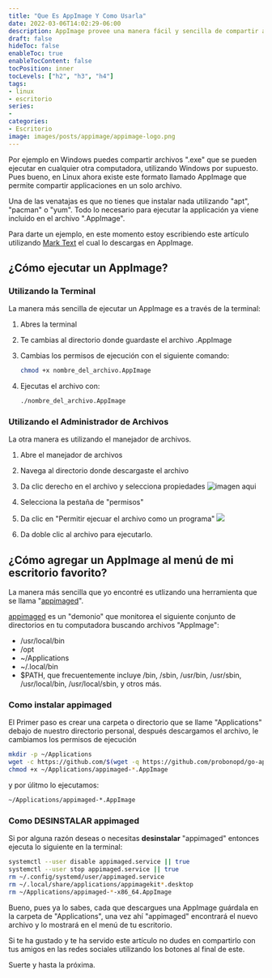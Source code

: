 ```yaml
---
title: "Que Es AppImage Y Como Usarla"
date: 2022-03-06T14:02:29-06:00
description: AppImage provee una manera fácil y sencilla de compartir archivos "binarios" en Linux.
draft: false
hideToc: false
enableToc: true
enableTocContent: false
tocPosition: inner
tocLevels: ["h2", "h3", "h4"]
tags:
- linux
- escritorio
series:
-
categories:
- Escritorio
image: images/posts/appimage/appimage-logo.png
---
```


Por ejemplo en Windows puedes compartir archivos ".exe" que se pueden ejecutar en cualquier otra computadora, utilizando Windows por supuesto. Pues bueno, en Linux ahora existe este formato llamado AppImage que permite compartir applicaciones en un solo archivo.

Una de las venatajas es que no tienes que instalar nada utilizando "apt", "pacman" o "yum". Todo lo necesario para ejecutar la applicación ya viene incluido en el archivo ".AppImage".

Para darte un ejemplo, en este momento estoy escribiendo este artículo utilizando [Mark Text](https://marktext.app/) el cual lo descargas en AppImage.

## ¿Cómo ejecutar un AppImage?

### Utilizando la Terminal

La manera más sencilla de ejecutar un AppImage es a través de la terminal:

1. Abres la terminal

2. Te cambias al directorio donde guardaste el archivo .AppImage

3. Cambias los permisos de ejecución con el siguiente comando:
   
   ```bash
   chmod +x nombre_del_archivo.AppImage
   ```

4. Ejecutas el archivo con:
   
   ```bash
   ./nombre_del_archivo.AppImage
   ```

### Utilizando el Administrador de Archivos

La otra manera es utilizando el manejador de archivos.

1. Abre el manejador de archivos

2. Navega al directorio donde descargaste el archivo

3. Da clic derecho en el archivo y selecciona propiedades
   ![imagen aqui](/images/posts/appimage/appimage-cambiar-propiedades.png)

4. Selecciona la pestaña de "permisos"

5. Da clic en "Permitir ejecuar el archivo como un programa"
   ![](/images/posts/appimage/appimage-permitir-ehjecutar-archivo.png)

6. Da doble clic al archivo para ejecutarlo.

## ¿Cómo agregar un AppImage al menú de mi escritorio favorito?

La manera más sencilla que yo encontré es utlizando una herramienta que se llama "[appimaged](https://github.com/probonopd/go-appimage/blob/master/src/appimaged/README.md)". 

[appimaged](https://github.com/probonopd/go-appimage/blob/master/src/appimaged/README.md) es un "demonio" que monitorea el siguiente conjunto de directorios en tu computadora buscando archivos "AppImage":

- /usr/local/bin
- /opt
- ~/Applications
- ~/.local/bin
- $PATH, que frecuentemente incluye /bin, /sbin, /usr/bin, /usr/sbin, /usr/local/bin, /usr/local/sbin, y otros más.

### Como instalar appimaged

El Primer paso es crear una carpeta o directorio que se llame "Applications" debajo de nuestro directorio personal, después descargamos el archivo, le cambiamos los permisos de ejecución

```bash
mkdir -p ~/Applications
wget -c https://github.com/$(wget -q https://github.com/probonopd/go-appimage/releases -O - | grep "appimaged-.*-x86_64.AppImage" | head -n 1 | cut -d '"' -f 2) -P ~/Applications/
chmod +x ~/Applications/appimaged-*.AppImage
```

y por úlitmo lo ejecutamos:

```bash
~/Applications/appimaged-*.AppImage
```

### Como DESINSTALAR appimaged

Si por alguna razón deseas o necesitas **desinstalar** "appimaged" entonces ejecuta lo siguiente en la terminal:

```bash
systemctl --user disable appimaged.service || true
systemctl --user stop appimaged.service || true
rm ~/.config/systemd/user/appimaged.service
rm ~/.local/share/applications/appimagekit*.desktop
rm ~/Applications/appimaged-*-x86_64.AppImage
```

Bueno, pues ya lo sabes, cada que descargues una AppImage guárdala en la carpeta de "Applications", una vez ahí "appimaged" encontrará el nuevo archivo y lo mostrará en el menú de tu escritorio.

Si te ha gustado y te ha servido este artículo no dudes en compartirlo con tus amigos en las redes sociales utilizando los botones al final de este.

Suerte y hasta la próxima.

